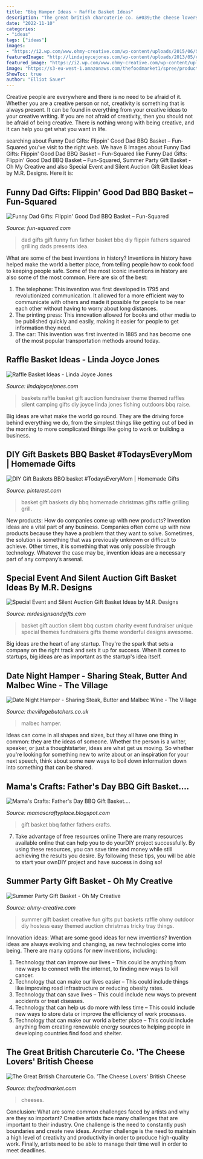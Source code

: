```yaml
---
title: "Bbq Hamper Ideas ~ Raffle Basket Ideas"
description: "The great british charcuterie co. &#039;the cheese lovers&#039; british cheese"
date: "2022-11-10"
categories:
- "ideas"
tags: ["ideas"]
images:
- "https://i2.wp.com/www.ohmy-creative.com/wp-content/uploads/2015/06/Summer-BBQ-Party-Hostess-Gift-OHMY-CREATIVE.COM_.jpg?resize=700%2C978"
featuredImage: "http://lindajoycejones.com/wp-content/uploads/2013/05/campingnew.jpg"
featured_image: "https://i2.wp.com/www.ohmy-creative.com/wp-content/uploads/2015/06/Summer-BBQ-Party-Hostess-Gift-OHMY-CREATIVE.COM_.jpg?resize=700%2C978"
image: "https://s3-eu-west-1.amazonaws.com/thefoodmarket1/spree/products/13287/e1000/GBCCHEESELOVERS.jpg?1530066627"
ShowToc: true
author: "Elliot Sauer"
---
```



Creative people are everywhere and there is no need to be afraid of it. Whether you are a creative person or not, creativity is something that is always present. It can be found in everything from your creative ideas to your creative writing. If you are not afraid of creativity, then you should not be afraid of being creative. There is nothing wrong with being creative, and it can help you get what you want in life.

	

		
searching about Funny Dad Gifts: Flippin&#039; Good Dad BBQ Basket – Fun-Squared you've visit to the right web. We have 8 Images about Funny Dad Gifts: Flippin&#039; Good Dad BBQ Basket – Fun-Squared like Funny Dad Gifts: Flippin&#039; Good Dad BBQ Basket – Fun-Squared, Summer Party Gift Basket - Oh My Creative and also Special Event and Silent Auction Gift Basket Ideas by M.R. Designs. Here it is:
		
    
## Funny Dad Gifts: Flippin&#039; Good Dad BBQ Basket – Fun-Squared

<img loading=lazy src="https://i0.wp.com/fun-squared.com/wp-content/uploads/2018/05/Flippin-Good-Dad.png?fit=1200%2C1798&amp;ssl=1" onerror="this.onerror=null;this.src='https://tse4.mm.bing.net/th?id=OIP.BVX6g5Aro9Th92oyjbqLwwHaLG&amp;pid=15.1';" alt="Funny Dad Gifts: Flippin&#039; Good Dad BBQ Basket – Fun-Squared">

_Source: fun-squared.com_

>dad gifts gift funny fun father basket bbq diy flippin fathers squared grilling dads presents idea. 

	

What are some of the best inventions in history?
Inventions in history have helped make the world a better place, from telling people how to cook food to keeping people safe. Some of the most iconic inventions in history are also some of the most common. Here are six of the best: 
1. The telephone: This invention was first developed in 1795 and revolutionized communication. It allowed for a more efficient way to communicate with others and made it possible for people to be near each other without having to worry about long distances. 
2. The printing press: This innovation allowed for books and other media to be published quickly and easily, making it easier for people to get information they need. 
3. The car: This invention was first invented in 1885 and has become one of the most popular transportation methods around today.

    
## Raffle Basket Ideas - Linda Joyce Jones

<img loading=lazy src="http://lindajoycejones.com/wp-content/uploads/2013/05/campingnew.jpg" onerror="this.onerror=null;this.src='https://tse1.mm.bing.net/th?id=OIP.o-wFDqDaXXuQbz_IrDevuwHaFj&amp;pid=15.1';" alt="Raffle Basket Ideas - Linda Joyce Jones">

_Source: lindajoycejones.com_

>baskets raffle basket gift auction fundraiser theme themed raffles silent camping gifts diy joyce linda jones fishing outdoors bbq raise. 

	

Big ideas are what make the world go round. They are the driving force behind everything we do, from the simplest things like getting out of bed in the morning to more complicated things like going to work or building a business.

    
## DIY Gift Baskets BBQ Basket #TodaysEveryMom | Homemade Gifts

<img loading=lazy src="https://s-media-cache-ak0.pinimg.com/originals/a5/67/43/a5674374eee3adac08f01e0dd034bc75.jpg" onerror="this.onerror=null;this.src='https://tse4.mm.bing.net/th?id=OIP.KZF-YrbfhyHNdoqAEMWVAgHaKH&amp;pid=15.1';" alt="DIY Gift Baskets BBQ basket #TodaysEveryMom | Homemade Gifts">

_Source: pinterest.com_

>basket gift baskets diy bbq homemade christmas gifts raffle grilling grill. 

	

New products: How do companies come up with new products?
Invention ideas are a vital part of any business. Companies often come up with new products because they have a problem that they want to solve. Sometimes, the solution is something that was previously unknown or difficult to achieve. Other times, it is something that was only possible through technology. Whatever the case may be, invention ideas are a necessary part of any company’s arsenal.

    
## Special Event And Silent Auction Gift Basket Ideas By M.R. Designs

<img loading=lazy src="http://mrdesignsandgifts.com/wp-content/uploads/2013/10/Custom-BBQ.jpg" onerror="this.onerror=null;this.src='https://tse2.mm.bing.net/th?id=OIP.MCR-nrFrDhLQVhgRMX_EewHaLC&amp;pid=15.1';" alt="Special Event and Silent Auction Gift Basket Ideas by M.R. Designs">

_Source: mrdesignsandgifts.com_

>basket gift auction silent bbq custom charity event fundraiser unique special themes fundraisers gifts theme wonderful designs awesome. 

	

Big ideas are the heart of any startup. They're the spark that sets a company on the right track and sets it up for success. When it comes to startups, big ideas are as important as the startup's idea itself. 

    
## Date Night Hamper - Sharing Steak, Butter And Malbec Wine - The Village

<img loading=lazy src="https://thevillagebutchers.co.uk/wp-content/uploads/2021/06/valentinesweb.jpg" onerror="this.onerror=null;this.src='https://tse2.mm.bing.net/th?id=OIP.zzsvuq6SFEmvCWS-MExd3AHaE8&amp;pid=15.1';" alt="Date Night Hamper - Sharing Steak, Butter and Malbec Wine - The Village">

_Source: thevillagebutchers.co.uk_

>malbec hamper. 

	

Ideas can come in all shapes and sizes, but they all have one thing in common: they are the ideas of someone. Whether the person is a writer, speaker, or just a thoughtstarter, ideas are what get us moving. So whether you're looking for something new to write about or an inspiration for your next speech, think about some new ways to boil down information down into something that can be shared.

    
## Mama&#039;s Crafts: Father&#039;s Day BBQ Gift Basket....

<img loading=lazy src="http://4.bp.blogspot.com/-ECYhGEPtIk8/UkZkf4mYe5I/AAAAAAAAYwY/i41btk9FW4w/s1600/Fathers+Day+BBQ+Gift+Basket+1.jpg" onerror="this.onerror=null;this.src='https://tse2.mm.bing.net/th?id=OIP.ROK_78dhA3WtDtokiwrFbQHaOl&amp;pid=15.1';" alt="Mama&#039;s Crafts: Father&#039;s Day BBQ Gift Basket....">

_Source: mamascraftyplace.blogspot.com_

>gift basket bbq father fathers crafts. 

	

7) Take advantage of free resources online
There are many resources available online that can help you to do yourDIY project successfully. By using these resources, you can save time and money while still achieving the results you desire. By following these tips, you will be able to start your ownDIY project and have success in doing so!

    
## Summer Party Gift Basket - Oh My Creative

<img loading=lazy src="https://i2.wp.com/www.ohmy-creative.com/wp-content/uploads/2015/06/Summer-BBQ-Party-Hostess-Gift-OHMY-CREATIVE.COM_.jpg?resize=700%2C978" onerror="this.onerror=null;this.src='https://tse1.mm.bing.net/th?id=OIP.J3YpfZoouCZaOdRhULQ2nQHaKW&amp;pid=15.1';" alt="Summer Party Gift Basket - Oh My Creative">

_Source: ohmy-creative.com_

>summer gift basket creative fun gifts put baskets raffle ohmy outdoor diy hostess easy themed auction christmas tricky tray things. 

	

Innovation ideas: What are some good ideas for new inventions?
Invention ideas are always evolving and changing, as new technologies come into being. There are many options for new inventions, including: 
1) Technology that can improve our lives – This could be anything from new ways to connect with the internet, to finding new ways to kill cancer. 
2) Technology that can make our lives easier – This could include things like improving road infrastructure or reducing obesity rates. 
3) Technology that can save lives – This could include new ways to prevent accidents or treat diseases. 
4) Technology that can help us do more with less time – This could include new ways to store data or improve the efficiency of work processes. 
5) Technology that can make our world a better place – This could include anything from creating renewable energy sources to helping people in developing countries find food and shelter.

    
## The Great British Charcuterie Co. &#039;The Cheese Lovers&#039; British Cheese

<img loading=lazy src="https://s3-eu-west-1.amazonaws.com/thefoodmarket1/spree/products/13287/e1000/GBCCHEESELOVERS.jpg?1530066627" onerror="this.onerror=null;this.src='https://tse1.mm.bing.net/th?id=OIP.35s4IqpanDdRscIQd4mKngHaHa&amp;pid=15.1';" alt="The Great British Charcuterie Co. &#039;The Cheese Lovers&#039; British Cheese">

_Source: thefoodmarket.com_

>cheeses. 

	

Conclusion: What are some common challenges faced by artists and why are they so important?
Creative artists face many challenges that are important to their industry. One challenge is the need to constantly push boundaries and create new ideas. Another challenge is the need to maintain a high level of creativity and productivity in order to produce high-quality work. Finally, artists need to be able to manage their time well in order to meet deadlines.

